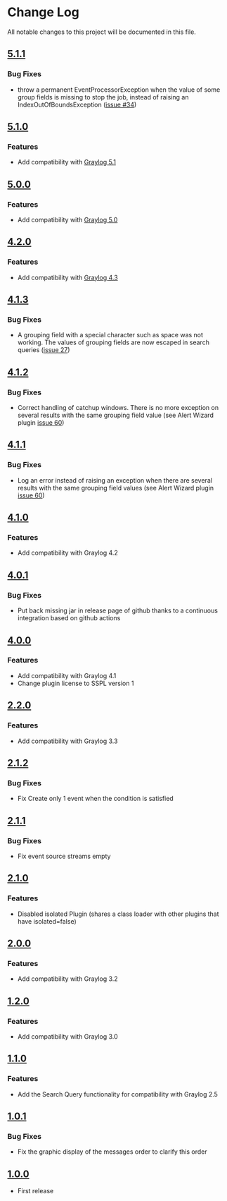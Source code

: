 # Change Log

All notable changes to this project will be documented in this file.

## [5.1.1](https://github.com/airbus-cyber/graylog-plugin-correlation-count/compare/5.1.0...5.1.1)
### Bug Fixes
* throw a permanent EventProcessorException when the value of some group fields is missing to stop the job, instead of raising an IndexOutOfBoundsException ([issue #34](https://github.com/airbus-cyber/graylog-plugin-correlation-count/issues/34))

## [5.1.0](https://github.com/airbus-cyber/graylog-plugin-correlation-count/compare/5.0.0...5.1.0)
### Features
* Add compatibility with [Graylog 5.1](https://www.graylog.org/post/announcing-graylog-v5-1-3/)

## [5.0.0](https://github.com/airbus-cyber/graylog-plugin-correlation-count/compare/4.2.0...5.0.0)
### Features
* Add compatibility with [Graylog 5.0](https://www.graylog.org/post/announcing-graylog-v5-0-8/)

## [4.2.0](https://github.com/airbus-cyber/graylog-plugin-correlation-count/compare/4.1.3...4.2.0)
### Features
* Add compatibility with [Graylog 4.3](https://www.graylog.org/post/announcing-graylog-v4-3-graylog-operations-graylog-security)

## [4.1.3](https://github.com/airbus-cyber/graylog-plugin-correlation-count/compare/4.1.2...4.1.3)
### Bug Fixes
* A grouping field with a special character such as space was not working. The values of grouping fields are now escaped in search queries ([issue 27](https://github.com/airbus-cyber/graylog-plugin-correlation-count/issues/27))

## [4.1.2](https://github.com/airbus-cyber/graylog-plugin-correlation-count/compare/4.1.1...4.1.2)
### Bug Fixes
* Correct handling of catchup windows. There is no more exception on several results with the same grouping field value
  (see Alert Wizard plugin [issue 60](https://github.com/airbus-cyber/graylog-plugin-alert-wizard/issues/60))

## [4.1.1](https://github.com/airbus-cyber/graylog-plugin-correlation-count/compare/4.1.0...4.1.1)
### Bug Fixes
* Log an error instead of raising an exception when there are several results with the same grouping field
  values (see Alert Wizard plugin [issue 60](https://github.com/airbus-cyber/graylog-plugin-alert-wizard/issues/60))

## [4.1.0](https://github.com/airbus-cyber/graylog-plugin-correlation-count/compare/4.0.1...4.1.0)
### Features
* Add compatibility with Graylog 4.2

## [4.0.1](https://github.com/airbus-cyber/graylog-plugin-correlation-count/compare/4.0.0...4.0.1)
### Bug Fixes
* Put back missing jar in release page of github thanks to a continuous integration based on github actions

## [4.0.0](https://github.com/airbus-cyber/graylog-plugin-correlation-count/compare/2.2.0...4.0.0)
### Features
* Add compatibility with Graylog 4.1
* Change plugin license to SSPL version 1

## [2.2.0](https://github.com/airbus-cyber/graylog-plugin-correlation-count/compare/2.1.2...2.2.0)
### Features
* Add compatibility with Graylog 3.3

## [2.1.2](https://github.com/airbus-cyber/graylog-plugin-correlation-count/compare/2.1.1...2.1.2)
### Bug Fixes
* Fix Create only 1 event when the condition is satisfied

## [2.1.1](https://github.com/airbus-cyber/graylog-plugin-correlation-count/compare/2.1.0...2.1.1)
### Bug Fixes
* Fix event source streams empty

## [2.1.0](https://github.com/airbus-cyber/graylog-plugin-correlation-count/compare/2.0.0...2.1.0)
### Features
* Disabled isolated Plugin (shares a class loader with other plugins that have isolated=false)

## [2.0.0](https://github.com/airbus-cyber/graylog-plugin-correlation-count/compare/1.2.0...2.0.0)
### Features
* Add compatibility with Graylog 3.2

## [1.2.0](https://github.com/airbus-cyber/graylog-plugin-correlation-count/compare/1.1.0...1.2.0)
### Features
* Add compatibility with Graylog 3.0

## [1.1.0](https://github.com/airbus-cyber/graylog-plugin-correlation-count/compare/1.0.1...1.1.0)
### Features
* Add the Search Query functionality for compatibility with Graylog 2.5

## [1.0.1](https://github.com/airbus-cyber/graylog-plugin-correlation-count/compare/1.0.0...1.0.1)
### Bug Fixes
* Fix the graphic display of the messages order to clarify this order

## [1.0.0](https://github.com/airbus-cyber/graylog-plugin-correlation-count/tree/1.0.0)
* First release
